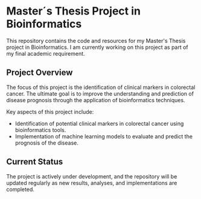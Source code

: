 # Master´s Thesis Project in Bioinformatics

This repository contains the code and resources for my Master's Thesis project in Bioinformatics. I am currently working on this project as part of my final academic requirement.

## Project Overview

The focus of this project is the identification of clinical markers in colorectal cancer. The ultimate goal is to improve the understanding and prediction of disease prognosis through the application of bioinformatics techniques. 

Key aspects of this project include:
- Identification of potential clinical markers in colorectal cancer using bioinformatics tools.
- Implementation of machine learning models to evaluate and predict the prognosis of the disease.

## Current Status

The project is actively under development, and the repository will be updated regularly as new results, analyses, and implementations are completed.




